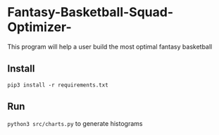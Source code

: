 # Fantasy-Basketball-Squad-Optimizer-
This program will help a user build the most optimal fantasy basketball

## Install
`pip3 install -r requirements.txt`

## Run
`python3 src/charts.py` to generate histograms